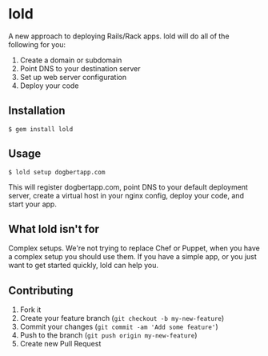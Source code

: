 # lold

A new approach to deploying Rails/Rack apps. lold will do all of the following for you:

1. Create a domain or subdomain
2. Point DNS to your destination server
3. Set up web server configuration
4. Deploy your code

## Installation

    $ gem install lold

## Usage

    $ lold setup dogbertapp.com

This will register dogbertapp.com, point DNS to your default deployment server, create a virtual host in your nginx config, deploy your code, and start your app.

## What lold isn't for

Complex setups. We're not trying to replace Chef or Puppet, when you have a complex setup you should use them. If you have a simple app, or you just want to get started quickly, lold can help you.

## Contributing

1. Fork it
2. Create your feature branch (`git checkout -b my-new-feature`)
3. Commit your changes (`git commit -am 'Add some feature'`)
4. Push to the branch (`git push origin my-new-feature`)
5. Create new Pull Request
